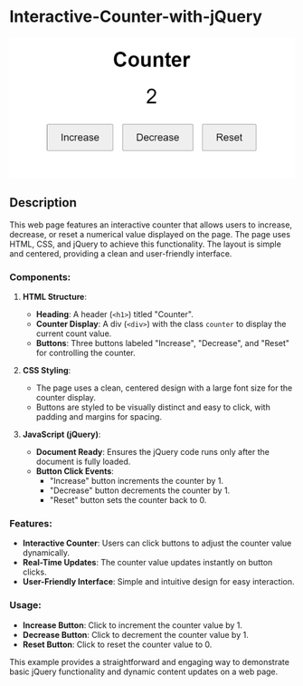 # Interactive-Counter-with-jQuery
<img src="ex2.png" align="center">

## Description
This web page features an interactive counter that allows users to increase, decrease, or reset a numerical value displayed on the page. The page uses HTML, CSS, and jQuery to achieve this functionality. The layout is simple and centered, providing a clean and user-friendly interface.

### Components:

1. **HTML Structure**:
    - **Heading**: A header (`<h1>`) titled "Counter".
    - **Counter Display**: A div (`<div>`) with the class `counter` to display the current count value.
    - **Buttons**: Three buttons labeled "Increase", "Decrease", and "Reset" for controlling the counter.

2. **CSS Styling**:
    - The page uses a clean, centered design with a large font size for the counter display.
    - Buttons are styled to be visually distinct and easy to click, with padding and margins for spacing.

3. **JavaScript (jQuery)**:
    - **Document Ready**: Ensures the jQuery code runs only after the document is fully loaded.
    - **Button Click Events**: 
        - "Increase" button increments the counter by 1.
        - "Decrease" button decrements the counter by 1.
        - "Reset" button sets the counter back to 0.

### Features:
- **Interactive Counter**: Users can click buttons to adjust the counter value dynamically.
- **Real-Time Updates**: The counter value updates instantly on button clicks.
- **User-Friendly Interface**: Simple and intuitive design for easy interaction.

### Usage:
- **Increase Button**: Click to increment the counter value by 1.
- **Decrease Button**: Click to decrement the counter value by 1.
- **Reset Button**: Click to reset the counter value to 0.

This example provides a straightforward and engaging way to demonstrate basic jQuery functionality and dynamic content updates on a web page.
